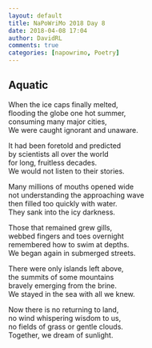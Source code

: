 ```yaml
---  
layout: default  
title: NaPoWriMo 2018 Day 8  
date: 2018-04-08 17:04  
author: DavidRL  
comments: true  
categories: [napowrimo, Poetry]
---  
```

## Aquatic  

When the ice caps finally melted,  
flooding the globe one hot summer,  
consuming many major cities,  
We were caught ignorant and unaware.  

It had been foretold and predicted  
by scientists all over the world  
for long, fruitless decades.  
We would not listen to their stories.  

Many millions of mouths opened wide  
not understanding the approaching wave  
then filled too quickly with water.  
They sank into the icy darkness.  

Those that remained grew gills,  
webbed fingers and toes overnight  
remembered how to swim at depths.  
We began again in submerged streets.  

There were only islands left above,  
the summits of some mountains  
bravely emerging from the brine.  
We stayed in the sea with all we knew.  

Now there is no returning to land,  
no wind whispering wisdom to us,  
no fields of grass or gentle clouds.  
Together, we dream of sunlight.  
